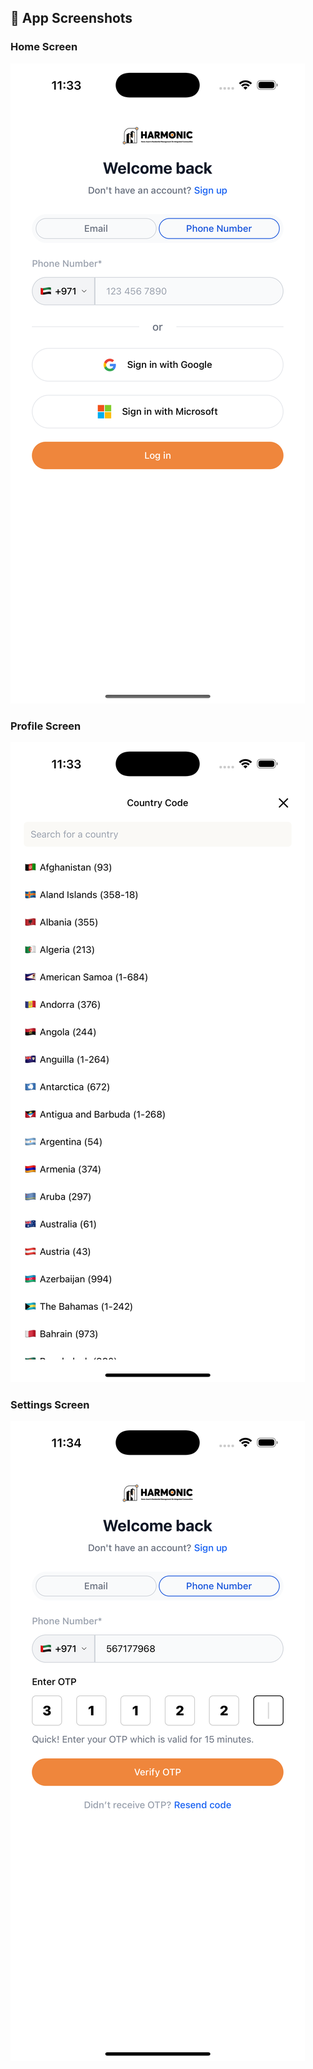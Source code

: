 ## 📱 App Screenshots

### Home Screen
![Auth](screenshots/screen1.png)

### Profile Screen
![Auth Mobile](screenshots/screen2.png)

### Settings Screen
![Auth OTP](screenshots/screen3.png)
